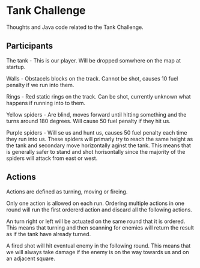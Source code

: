 # Tank Challenge
Thoughts and Java code related to the Tank Challenge.

## Participants
The tank - This is our player. Will be dropped somwhere on the map at startup.

Walls - Obstacels blocks on the track. Cannot be shot, causes 10 fuel penalty if we run into them.

Rings - Red static rings on the track. Can be shot, currently unknown what happens if running into to them.

Yellow spiders - Are blind, moves forward until hitting something and the turns around 180 degrees. Will cause 50 fuel penalty if they hit us.

Purple spiders - Will se us and hunt us, causes 50 fuel penalty each time they run into us. These spiders will primarly try to reach the same height as the tank and secondary move horizontally aginst the tank. This means that is generally safer to stand and shot horisontally since the majority of the spiders will attack from east or west.

## Actions
Actions are defined as turning, moving or fireing.

Only one action is allowed on each run. Ordering multiple actions in one round will run the first ordererd action and discard all the following actions.

An turn right or left will be actuated on the same round that it is ordered. This means that turning and then scanning for enemies will return the result as if the tank have already turned.

A fired shot will hit eventual enemy in the following round. This means that we will always take damage if the enemy is on the way towards us and on an adjacent square.

